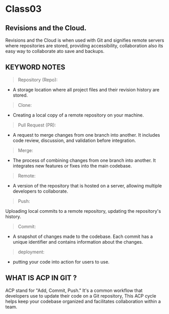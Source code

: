 # Class03
## Revisions and the Cloud.
Revisions and the Cloud is when used with Git and signifies remote servers where repositories are stored, providing accessibility, collaboration also its easy way to collaborate ato save and backups.

## KEYWORD NOTES
> Repository (Repo):

- A storage location where all project files and their revision history are stored.

> Clone:

- Creating a local copy of a remote repository on your machine.
> Pull Request (PR):

- A request to merge changes from one branch into another. It includes code review, discussion, and validation before integration.
> Merge:
  
- The process of combining changes from one branch into another. It integrates new features or fixes into the main codebase.
> Remote:

- A version of the repository that is hosted on a server, allowing multiple developers to collaborate.
> Push:

Uploading local commits to a remote repository, updating the repository's history.
> Commit:

- A snapshot of changes made to the codebase. Each commit has a unique identifier and contains information about the changes.
>deployment:

- putting your code into action for users to use.
## WHAT IS ACP IN GIT ?
  ACP stand for "Add, Commit, Push." It's a common workflow that developers use to update their code on a Git repository, This ACP cycle helps keep your codebase organized and facilitates collaboration within a team.
  
